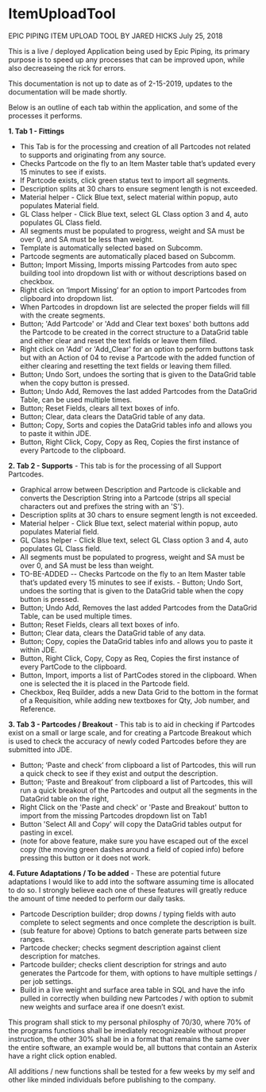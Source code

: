 # ItemUploadTool


EPIC PIPING
ITEM UPLOAD TOOL
BY JARED HICKS
July 25, 2018

This is a live / deployed Application being used by Epic Piping, its primary purpose is to speed up any processes that can be improved upon, while also decreaseing the rick for errors.

This documentation is not up to date as of 2-15-2019, updates to the documentation will be made shortly.

Below is an outline of each tab within the application, and some of the processes it performs.


**1.	Tab 1 - Fittings**
  - This Tab is for the processing and creation of all Partcodes not related to supports and originating from any source.	
- Checks Partcode on the fly to an Item Master table that’s updated every 15 minutes to see if exists.
-	If Partcode exists, click green status text to import all segments.
-	Description splits at 30 chars to ensure segment length is not exceeded.
-	Material helper - Click Blue text, select material within popup, auto populates Material field.
-	GL Class helper - Click Blue text, select GL Class option 3 and 4, auto populates GL Class field.
-	All segments must be populated to progress, weight and SA must be over 0, and SA must be less than weight.
-	Template is automatically selected based on Subcomm.
-	Partcode segments are automatically placed based on Subcomm.
-	Button; Import Missing, Imports missing Partcodes from auto spec building tool into dropdown list with or without descriptions based on checkbox.
-	Right click on ‘Import Missing’ for an option to import Partcodes from clipboard into dropdown list.
-	When Partcodes in dropdown list are selected the proper fields will fill with the create segments.
-	Button; 'Add Partcode' or 'Add and Clear text boxes' both buttons add the Partcode to be created in the correct structure to a DataGrid table and either clear and reset the text fields or leave them filled.
-	Right click on 'Add' or 'Add_Clear' for an option to perform buttons task but with an Action of 04 to revise a Partcode with the added function of either clearing and resetting the text fields or leaving them filled.
-	Button; Undo Sort, undoes the sorting that is given to the DataGrid table when the copy button is pressed.
-	Button; Undo Add, Removes the last added Partcodes from the DataGrid Table, can be used multiple times.
-	Button; Reset Fields, clears all text boxes of info.
-	Button; Clear, data clears the DataGrid table of any data.
-	Button; Copy, Sorts and copies the DataGrid tables info and allows you to paste it within JDE.
-	Button, Right Click, Copy, Copy as Req, Copies the first instance of every Partcode to the clipboard.


**2.	Tab 2 - Supports**
	- This tab is for the processing of all Support Partcodes.
-	Graphical arrow between Description and Partcode is clickable and converts the Description String into a Partcode (strips all special characters out and prefixes the string with an 'S').
-	Description splits at 30 chars to ensure segment length is not exceeded.
-	Material helper - Click Blue text, select material within popup, auto populates Material field.
-	GL Class helper - Click Blue text, select GL Class option 3 and 4, auto populates GL Class field.
-	All segments must be populated to progress, weight and SA must be over 0, and SA must be less than weight.
-	TO-BE-ADDED -- Checks Partcode on the fly to an Item Master table that’s updated every 15 minutes to see if exists.	-	Button; Undo Sort, undoes the sorting that is given to the DataGrid table when the copy button is pressed.
-	Button; Undo Add, Removes the last added Partcodes from the DataGrid Table, can be used multiple times.
-	Button; Reset Fields, clears all text boxes of info.
-	Button; Clear data, clears the DataGrid table of any data.
-	Button; Copy, copies the DataGrid tables info and allows you to paste it within JDE.
-	Button, Right Click, Copy, Copy as Req, Copies the first instance of every PartCode to the clipboard.
-	Button, Import, imports a list of PartCodes stored in the clipboard. When one is selected the it is placed in the Partcode field.
-	Checkbox, Req Builder, adds a new Data Grid to the bottom in the format of a Requisition, while adding new textboxes for Qty, Job number, and Reference.


**3.	Tab 3 - Partcodes / Breakout**
	- This tab is to aid in checking if Partcodes exist on a small or large scale, and for creating a Partcode Breakout which is used to check the accuracy of newly coded Partcodes before they are submitted into JDE.
-	Button; ‘Paste and check’ from clipboard a list of Partcodes, this will run a quick check to see if they exist and output the description.
-	Button; ‘Paste and Breakout’ from clipboard a list of Partcodes, this will run a quick breakout of the Partcodes and output all the segments in the DataGrid table on the right,
-	Right Click on the 'Paste and check' or 'Paste and Breakout' button to import from the missing Partcodes dropdown list on Tab1
-	Button 'Select All and Copy' will copy the DataGrid tables output for pasting in excel.
-	(note for above feature, make sure you have escaped out of the excel copy (the moving green dashes around a field of copied info) before pressing this button or it does not work.



**4.	Future Adaptations / To be added**
	-	These are potential future adaptations I would like to add into the software assuming time is allocated to do so. I strongly believe each one of these features will greatly reduce the amount of time needed to perform our daily tasks.	
-	Partcode Description builder; drop downs / typing fields with auto complete to select segments and once complete the description is built.
-	(sub feature for above) Options to batch generate parts between size ranges.
-	Partcode checker; checks segment description against client description for matches.
-	Partcode builder; checks client description for strings and auto generates the Partcode for them, with options to have multiple settings / per job settings.
-	Build in a live weight and surface area table in SQL and have the info pulled in correctly when building new Partcodes / with option to submit new weights and surface area if one doesn’t exist.




This program shall stick to my personal philosphy of 70/30, where 70% of the programs functions shall be imediately recognizeable  without proper instruction, the other 30% shall be in a format that remains the same over the entire software, an example would be, all buttons that contain an Asterix have a right click option enabled. 

All additions / new functions shall be tested for a few weeks by my self and other like minded individuals before publishing to the company.
